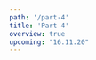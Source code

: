 ```yaml
---
path: '/part-4'
title: 'Part 4'
overview: true
upcoming: "16.11.20"
---
```


<pages-in-this-section></pages-in-this-section>
